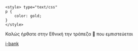 
<html>
<head>
    
</head>
<body>
    
    <style> type="text/css"
    p {
        color: gold;
    }
    </style>
   
   <p> Καλώς ήρθατε στην Εθνική την τράπεζα 🏦 που εμπιστεύεται </p>
   <a href=" https://www.google.com/ " >i-bank </a>
   
</body>
</html>

